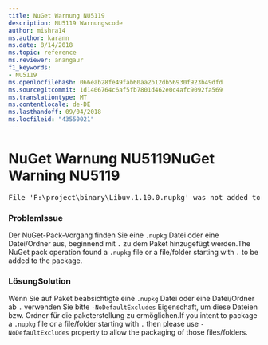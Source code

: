 ```yaml
---
title: NuGet Warnung NU5119
description: NU5119 Warnungscode
author: mishra14
ms.author: karann
ms.date: 8/14/2018
ms.topic: reference
ms.reviewer: anangaur
f1_keywords:
- NU5119
ms.openlocfilehash: 066eab28fe49fab60aa2b12db56930f923b49dfd
ms.sourcegitcommit: 1d1406764c6af5fb7801d462e0c4afc9092fa569
ms.translationtype: MT
ms.contentlocale: de-DE
ms.lasthandoff: 09/04/2018
ms.locfileid: "43550021"
---
```

# <a name="nuget-warning-nu5119"></a><span data-ttu-id="743f3-103">NuGet Warnung NU5119</span><span class="sxs-lookup"><span data-stu-id="743f3-103">NuGet Warning NU5119</span></span>
<pre>File 'F:\project\binary\Libuv.1.10.0.nupkg' was not added to the package. Files and folders starting with '.' or ending with '.nupkg' are excluded by default. To include this file, use -NoDefaultExcludes from the commandline</pre>

### <a name="issue"></a><span data-ttu-id="743f3-104">Problem</span><span class="sxs-lookup"><span data-stu-id="743f3-104">Issue</span></span>

<span data-ttu-id="743f3-105">Der NuGet-Pack-Vorgang finden Sie eine `.nupkg` Datei oder eine Datei/Ordner aus, beginnend mit `.` zu dem Paket hinzugefügt werden.</span><span class="sxs-lookup"><span data-stu-id="743f3-105">The NuGet pack operation found a `.nupkg` file or a file/folder starting with `.` to be added to the package.</span></span>


### <a name="solution"></a><span data-ttu-id="743f3-106">Lösung</span><span class="sxs-lookup"><span data-stu-id="743f3-106">Solution</span></span>

<span data-ttu-id="743f3-107">Wenn Sie auf Paket beabsichtigte eine `.nupkg` Datei oder eine Datei/Ordner ab `.` verwenden Sie bitte `-NoDefaultExcludes` Eigenschaft, um diese Dateien bzw. Ordner für die paketerstellung zu ermöglichen.</span><span class="sxs-lookup"><span data-stu-id="743f3-107">If you intent to package a `.nupkg` file or a file/folder starting with `.` then please use `-NoDefaultExcludes` property to allow the packaging of those files/folders.</span></span>


